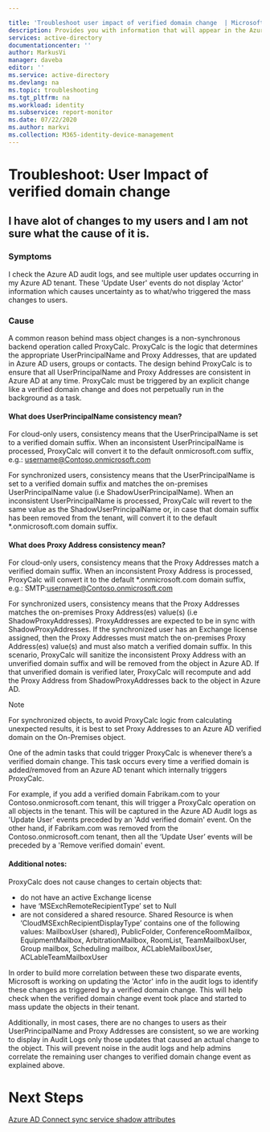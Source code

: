 ```yaml
---

title: 'Troubleshoot user impact of verified domain change  | Microsoft Docs'
description: Provides you with information that will appear in the Azure Active Directory activity logs when you change a users verified domain.
services: active-directory
documentationcenter: ''
author: MarkusVi
manager: daveba
editor: ''
ms.service: active-directory
ms.devlang: na
ms.topic: troubleshooting
ms.tgt_pltfrm: na
ms.workload: identity
ms.subservice: report-monitor
ms.date: 07/22/2020
ms.author: markvi
ms.collection: M365-identity-device-management
---
```


# Troubleshoot: User Impact of verified domain change 


## I have alot of changes to my users and I am not sure what the cause of it is.

### Symptoms

I check the Azure AD audit logs, and see multiple user updates occurring in my Azure AD tenant. These 'Update User' events do not display 'Actor' information which causes uncertainty as to what/who triggered the mass changes to users. 

### Cause

 A common reason behind mass object changes is a non-synchronous backend operation called ProxyCalc.  ProxyCalc is the logic that determines the appropriate UserPrincipalName and Proxy Addresses, that are updated in Azure AD users, groups or contacts. The design behind ProxyCalc is to ensure that all UserPrincipalName and Proxy Addresses are consistent in Azure AD at any time. ProxyCalc must be triggered by an explicit change like a verified domain change and does not perpetually run in the background as a task. 

  

#### What does UserPrincipalName consistency mean? 

For cloud-only users, consistency means that the UserPrincipalName is set to a verified domain suffix. When an inconsistent UserPrincipalName is processed, ProxyCalc will convert it to the default onmicrosoft.com suffix, e.g.: username@Contoso.onmicrosoft.com 

For synchronized users, consistency means that the UserPrincipalName is set to a verified domain suffix and matches the on-premises UserPrincipalName value (i.e ShadowUserPrincipalName). When an inconsistent UserPrincipalName is processed, ProxyCalc will revert to the same value as the ShadowUserPrincipalName or, in case that domain suffix has been removed from the tenant, will convert it to the default *.onmicrosoft.com domain suffix. 

  

#### What does Proxy Address consistency mean? 

For cloud-only users, consistency means that the Proxy Addresses match a verified domain suffix. When an inconsistent Proxy Address is processed, ProxyCalc will convert it to the default *.onmicrosoft.com domain suffix, e.g.: SMTP:username@Contoso.onmicrosoft.com 

For synchronized users, consistency means that the Proxy Addresses matches the on-premises Proxy Address(es) value(s) (i.e ShadowProxyAddresses). ProxyAddresses are expected to be in sync with ShadowProxyAddresses. If the synchronized user has an Exchange license assigned, then the Proxy Addresses must match the on-premises Proxy Address(es) value(s) and must also match a verified domain suffix. In this scenario, ProxyCalc will sanitize the inconsistent Proxy Address with an unverified domain suffix and will be removed from the object in Azure AD. If that unverified domain is verified later, ProxyCalc will recompute and add the Proxy Address from ShadowProxyAddresses back to the object in Azure AD.  

> [!NOTE]
> For synchronized objects, to avoid ProxyCalc logic from calculating unexpected results, it is best to set Proxy Addresses to an Azure AD verified domain on the On-Premises object.  

  
One of the admin tasks that could trigger ProxyCalc is whenever there’s a verified domain change. This task occurs every time a verified domain is added/removed from an Azure AD tenant which internally triggers ProxyCalc.  

For example, if you add a verified domain Fabrikam.com to your Contoso.onmicrosoft.com tenant, this will trigger a ProxyCalc operation on all objects in the tenant. This will be captured in the Azure AD Audit logs as 'Update User' events preceded by an 'Add verified domain' event. On the other hand, if Fabrikam.com was removed from the Contoso.onmicrosoft.com tenant, then all the ‘Update User’ events will be preceded by a 'Remove verified domain' event.   

#### Additional notes:

ProxyCalc does not cause changes to certain objects that: 

- do not have an active Exchange license 
- have ‘MSExchRemoteRecipientType’ set to Null 
- are not considered a shared resource. Shared Resource is when ‘CloudMSExchRecipientDisplayType’ contains one of the following values: MailboxUser (shared), PublicFolder, ConferenceRoomMailbox, EquipmentMailbox, ArbitrationMailbox, RoomList, TeamMailboxUser, Group mailbox, Scheduling mailbox, ACLableMailboxUser, ACLableTeamMailboxUser 
  
 In order to build more correlation between these two disparate events, Microsoft is working on updating the 'Actor' info in the audit logs to identify these changes as triggered by a verified domain change. This will help check when the verified domain change event took place and started to mass update the objects in their tenant. 

Additionally, in most cases, there are no changes to users as their UserPrincipalName and Proxy Addresses are consistent, so we are working to display in Audit Logs only those updates that caused an actual change to the object. This will prevent noise in the audit logs and help admins correlate the remaining user changes to verified domain change event as explained above. 

# Next Steps

[Azure AD Connect sync service shadow attributes](../hybrid/how-to-connect-syncservice-shadow-attributes.md)
